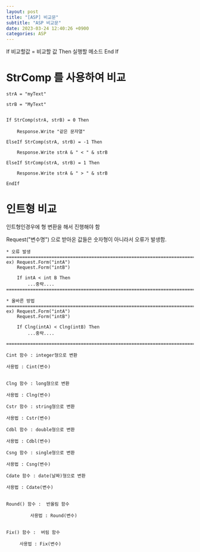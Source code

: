 ```yaml
---
layout: post
title: "[ASP] 비교문"
subtitle: "ASP 비교문"
date: 2023-03-24 12:40:26 +0900
categories: ASP
---
```



If 비교할값 = 비교할 값 Then
	실행할 메소드
End If


# StrComp 를 사용하여 비교

	strA = "myText"

	strB = "MyText"


	If StrComp(strA, strB) = 0 Then

		Response.Write "같은 문자열"

	ElseIf StrComp(strA, strB) = -1 Then

		Response.Write strA & " < " & strB

	ElseIf StrComp(strA, strB) = 1 Then

		Response.Write strA & " > " & strB

	EndIf




# 인트형 비교

인트형인경우에 형 변환을 해서 진행해야 함

Request("변수명") 으로 받아온 값들은 숫자형이 아니라서 오류가 발생함.

	* 오류 발생
	=====================================================================================================================================================
	ex) Request.Form("intA")
		Request.Form("intB")

		If intA < int B Then
			...중략....
	=====================================================================================================================================================

	* 올바른 방법
	=====================================================================================================================================================
	ex) Request.Form("intA")
		Request.Form("intB")

		If Clng(intA) < Clng(intB) Then
			...중략....

	=====================================================================================================================================================

	Cint 함수 : integer형으로 변환

	사용법 : Cint(변수)


	Clng 함수 : long형으로 변환

	사용법 : Clng(변수)

	Cstr 함수 : string형으로 변환

	사용법 : Cstr(변수)

	Cdbl 함수 : double형으로 변환

	사용법 : Cdbl(변수)

	Csng 함수 : single형으로 변환

	사용법 : Csng(변수)

	Cdate 함수 : date(날짜)형으로 변환

	사용법 : Cdate(변수)


	Round() 함수 :  반올림 함수

			 사용법 : Round(변수)


	Fix() 함수 :  버림 함수

		 사용법 : Fix(변수)


